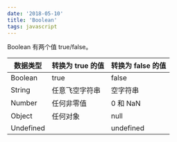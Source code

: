 ```yaml
---
date: '2018-05-10'
title: 'Boolean'
tags: javascript
---
```


Boolean 有两个值 true/false。

| 数据类型  | 转换为 true 的值 | 转换为 false 的值 |
| --------- | ---------------- | ----------------- |
| Boolean   | true             | false             |
| String    | 任意飞空字符串   | 空字符串          |
| Number    | 任何非零值       | 0 和 NaN          |
| Object    | 任何对象         | null              |
| Undefined |                  | undefined         |
